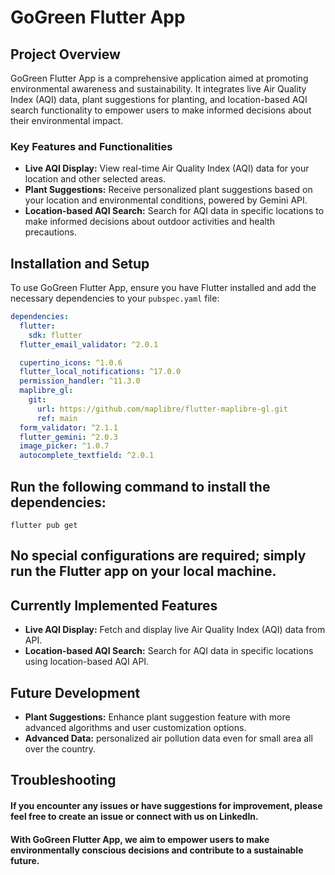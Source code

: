# GoGreen Flutter App

## Project Overview

GoGreen Flutter App is a comprehensive application aimed at promoting environmental awareness and sustainability. It integrates live Air Quality Index (AQI) data, plant suggestions for planting, and location-based AQI search functionality to empower users to make informed decisions about their environmental impact.

### Key Features and Functionalities

- **Live AQI Display:** View real-time Air Quality Index (AQI) data for your location and other selected areas.
- **Plant Suggestions:** Receive personalized plant suggestions based on your location and environmental conditions, powered by Gemini API.
- **Location-based AQI Search:** Search for AQI data in specific locations to make informed decisions about outdoor activities and health precautions.

## Installation and Setup

To use GoGreen Flutter App, ensure you have Flutter installed and add the necessary dependencies to your `pubspec.yaml` file:

```yaml
dependencies:
  flutter:
    sdk: flutter
  flutter_email_validator: ^2.0.1

  cupertino_icons: ^1.0.6
  flutter_local_notifications: ^17.0.0
  permission_handler: ^11.3.0
  maplibre_gl:
    git:
      url: https://github.com/maplibre/flutter-maplibre-gl.git
      ref: main
  form_validator: ^2.1.1
  flutter_gemini: ^2.0.3
  image_picker: ^1.0.7
  autocomplete_textfield: ^2.0.1
```

## Run the following command to install the dependencies:

```
flutter pub get
```

## No special configurations are required; simply run the Flutter app on your local machine.

## Currently Implemented Features

- **Live AQI Display:** Fetch and display live Air Quality Index (AQI) data from API.
- **Location-based AQI Search:** Search for AQI data in specific locations using location-based AQI API.

## Future Development
- **Plant Suggestions:**  Enhance plant suggestion feature with more advanced algorithms and user customization options.
- **Advanced Data:** personalized air pollution data even for small area all over the country.

## Troubleshooting

#### If you encounter any issues or have suggestions for improvement, please feel free to create an issue or connect with us on LinkedIn.
#### With GoGreen Flutter App, we aim to empower users to make environmentally conscious decisions and contribute to a sustainable future.


